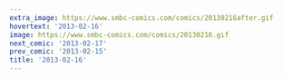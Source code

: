 ```yaml
---
extra_image: https://www.smbc-comics.com/comics/20130216after.gif
hovertext: '2013-02-16'
image: https://www.smbc-comics.com/comics/20130216.gif
next_comic: '2013-02-17'
prev_comic: '2013-02-15'
title: '2013-02-16'
---
```


